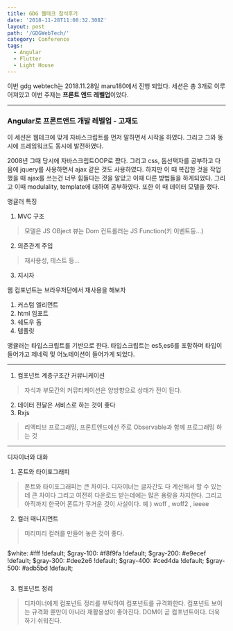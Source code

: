 ```yaml
---
title: GDG 웹테크 참석후기
date: '2018-11-28T11:08:32.308Z'
layout: post
path: '/GDGWebTech/'
category: Conference
tags:
  - Angular
  - Flutter
  - Light House
---
```


이번 gdg webtech는 2018.11.28일 maru180에서 진행 되었다.
세션은 총 3개로 이루어져있고 이번 주제는 <b>프론트 엔드 레벨업</b>이었다.

---

### Angular로 프론트앤드 개발 레벨업 - 고재도

이 세션은 웹테크에 맞게 자바스크립트를 먼저 말하면서 시작을 하였다. 그리고 그와 동시에 프레임워크도 동시에 발전하였다.

2008년 그때 당시에 자바스크립트OOP로 짰다.
그리고 css, 돔선택자를 공부하고 다음에 jquery를 사용하면서 ajax 같은 것도 사용하였다.
하지만 이 때 복잡한 것을 작업했을 때 ajax를 쓰는건 너무 힘들다는 것을 알았고 이때 다른 방법들을 하게되었다.
그리고 이때 modulality, template에 대하여 공부하였다. 또한 이 때 데이터 모델을 했다.

<!--more-->

앵귤러 특징
1. MVC 구조
> 모델은 JS OBject
> 뷰는 Dom
> 컨트롤러는 JS Function(키 이벤트등...)
2. 의존관계 주입
> 재사용성, 테스트 등...
3. 지시자

웹 컴포넌트는 브라우저단에서 재사용을 해보자
1. 커스텀 엘리먼트
2. html 임포트
3. 쉐도우 돔
4. 템플릿

앵귤러는 타입스크립트를 기반으로 한다. 
타입스크립트는 es5,es6를 포함하며 타입이 들어가고 제네릭 및 어노테이션이 들어가게 되었다.

---

1. 컴포넌트 계층구조간 커뮤니케이션
>자식과 부모간의 커뮤티케이션은 양방향으로 상태가 전이 된다.
2. 데이터 전달은 서비스로 하는 것이 좋다
3. Rxjs
> 리액티브 프로그래밍, 프론트엔드에선 주로 Observable과 함께 프로그래밍 하는 것


---

디자이너와 대화

1. 폰트와 타이포그래피
> 폰트와 타이포그래피는 큰 차이다. 디자이너는 글자간도 다 계산해서 할 수 있는데 큰 차이다
> 그리고 여전히 다운로드 받는데에는 많은 용량을 차지한다. 그리고 아직까지 한국어 폰트가 무거운 것이 사실이다.
> 예 ) woff , woff2 , ieeee
2. 컬러 매니지먼트
> 미리미리 컬러를 만들어 놓은 것이 좋다.
> ```
$white: #fff !default;
$gray-100: #f8f9fa !default;
$gray-200: #e9ecef !default;
$gray-300: #dee2e6 !default;
$gray-400: #ced4da !default;
$gray-500: #adb5bd !default;
> ```
3. 컴포넌트 정리
> 디자이너에게 컴포넌트 정리를 부탁하여 컴포넌트를 규격화한다.
> 컴포넌트 보이는 규격화 뿐만이 아니라 재활용성이 좋아진다.
> DOM이 곧 컴포넌트이다. 더욱 하기 쉬워진다.
